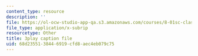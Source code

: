 ```yaml
---
content_type: resource
description: ''
file: https://ol-ocw-studio-app-qa.s3.amazonaws.com/courses/8-01sc-classical-mechanics-fall-2016/68d2355138446919cfd8aec4eb079c75_2TZa151GC-0.srt
file_type: application/x-subrip
resourcetype: Other
title: 3play caption file
uid: 68d23551-3844-6919-cfd8-aec4eb079c75
---
```

